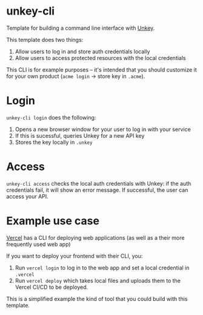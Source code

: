 # unkey-cli

Template for building a command line interface with [Unkey](https://unkey.dev/).

This template does two things:

1. Allow users to log in and store auth credentials locally
2. Allow users to access protected resources with the local credentials

This CLI is for example purposes – it's intended that you should customize it for your own product (`acme login` -> store key in `.acme`).

# Login

`unkey-cli login` does the following:

1. Opens a new browser window for your user to log in with your service
2. If this is sucessful, queries Unkey for a new API key
3. Stores the key locally in `.unkey`

# Access

`unkey-cli access` checks the local auth credentials with Unkey: if the auth credentials fail, it will show an error message. If successful, the user can access your API.

# Example use case

[Vercel](https://vercel.com) has a CLI for deploying web applications (as well as a their more frequently used web app)

If you want to deploy your frontend with their CLI, you:

1. Run `vercel login` to log in to the web app and set a local credential in `.vercel`
2. Run `vercel deploy` which takes local files and uploads them to the Vercel CI/CD to be deployed.

This is a simplified example the kind of tool that you could build with this template.
